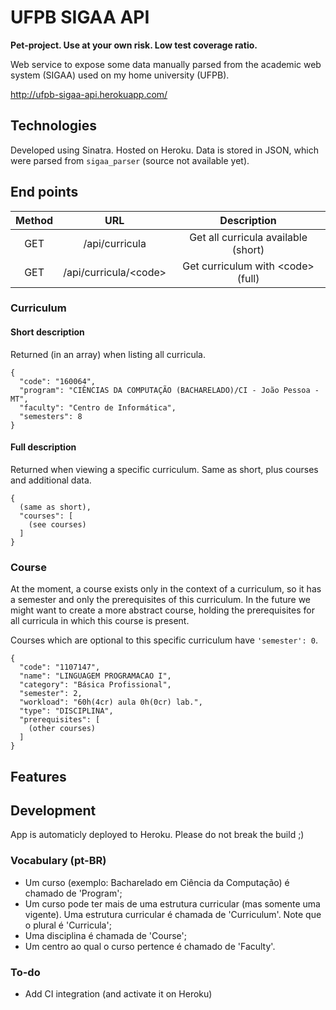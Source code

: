 # UFPB SIGAA API

**Pet-project. Use at your own risk. Low test coverage ratio.**

Web service to expose some data manually parsed from the academic web system (SIGAA) used on my home university (UFPB). 

http://ufpb-sigaa-api.herokuapp.com/

## Technologies

Developed using Sinatra. Hosted on Heroku. Data is stored in JSON, which were parsed from `sigaa_parser` (source not available yet).

## End points

| Method |          URL          |         Description         |
|:------:|:---------------------:|:---------------------------:|
|   GET  |     /api/curricula    | Get all curricula available (short) |
|   GET  | /api/curricula/\<code\> |  Get curriculum with \<code\> (full) |

### Curriculum

#### Short description
Returned (in an array) when listing all curricula.
```
{ 
  "code": "160064",
  "program": "CIÊNCIAS DA COMPUTAÇÃO (BACHARELADO)/CI - João Pessoa - MT",
  "faculty": "Centro de Informática",
  "semesters": 8
}
```

#### Full description
Returned when viewing a specific curriculum. Same as short, plus courses and additional data. 
```
{ 
  (same as short),
  "courses": [
    (see courses)
  ]
}
```

### Course

At the moment, a course exists only in the context of a curriculum, so it has a semester and only the prerequisites of this curriculum. In the future we might want to create a more abstract course, holding the prerequisites for all curricula in which this course is present.

Courses which are optional to this specific curriculum have `'semester': 0`.

```
{
  "code": "1107147",
  "name": "LINGUAGEM PROGRAMACAO I",
  "category": "Básica Profissional",
  "semester": 2,
  "workload": "60h(4cr) aula 0h(0cr) lab.",
  "type": "DISCIPLINA",
  "prerequisites": [
    (other courses)
  ]
}
```

## Features

## Development

App is automaticly deployed to Heroku. Please do not break the build ;)

### Vocabulary (pt-BR)

* Um curso (exemplo: Bacharelado em Ciência da Computação) é chamado de 'Program';
* Um curso pode ter mais de uma estrutura curricular (mas somente uma vigente). Uma estrutura curricular é chamada de 'Curriculum'. Note que o plural é 'Curricula'; 
* Uma disciplina é chamada de 'Course';
* Um centro ao qual o curso pertence é chamado de 'Faculty'.

### To-do
* Add CI integration (and activate it on Heroku)

